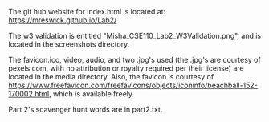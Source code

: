 The git hub website for index.html is located at:
https://mreswick.github.io/Lab2/ 

The w3 validation is entitled "Misha_CSE110_Lab2_W3Validation.png", and is located in the screenshots directory.

The favicon.ico, video, audio, and two .jpg's used (the .jpg's are courtesy of pexels.com,
with no attribution or royalty required per their license) are located in the media directory.
Also, the favicon is courtesy of https://www.freefavicon.com/freefavicons/objects/iconinfo/beachball-152-170002.html, which is available freely.

Part 2's scavenger hunt words are in part2.txt.


